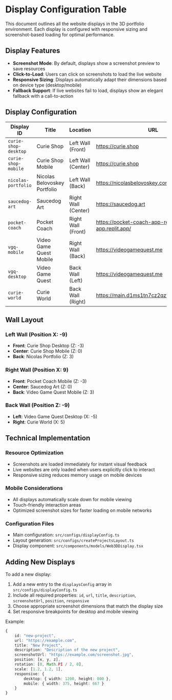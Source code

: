 # Display Configuration Table

This document outlines all the website displays in the 3D portfolio environment. Each display is configured with responsive sizing and screenshot-based loading for optimal performance.

## Display Features

- **Screenshot Mode**: By default, displays show a screenshot preview to save resources
- **Click-to-Load**: Users can click on screenshots to load the live website
- **Responsive Sizing**: Displays automatically adapt their dimensions based on device type (desktop/mobile)
- **Fallback Support**: If live websites fail to load, displays show an elegant fallback with a call-to-action

## Display Configuration

| Display ID | Title | Location | URL | Desktop Size | Mobile Size |
|------------|-------|----------|-----|--------------|-------------|
| `curie-shop-desktop` | Curie Shop | Left Wall (Front) | https://curie.shop | 1200×800 | 375×667 |
| `curie-shop-mobile` | Curie Shop Mobile | Left Wall (Center) | https://curie.shop | 375×812 | 320×640 |
| `nicolas-portfolio` | Nicolas Belovoskey Portfolio | Left Wall (Back) | https://nicolasbelovoskey.com | 1200×800 | 375×667 |
| `saucedog-art` | Saucedog Art | Right Wall (Center) | https://saucedog.art | 900×650 | 375×667 |
| `pocket-coach` | Pocket Coach | Right Wall (Front) | https://pocket-coach-app-replit-app.replit.app/ | 300×650 | 280×580 |
| `vgq-mobile` | Video Game Quest Mobile | Right Wall (Back) | https://videogamequest.me | 320×680 | 300×600 |
| `vgq-desktop` | Video Game Quest | Back Wall (Left) | https://videogamequest.me | 1200×800 | 375×667 |
| `curie-world` | Curie World | Back Wall (Right) | https://main.d1ms1tn7cz2qzf.amplifyapp.com/ | 900×650 | 375×667 |

## Wall Layout

### Left Wall (Position X: -9)
- **Front**: Curie Shop Desktop (Z: -3)
- **Center**: Curie Shop Mobile (Z: 0)
- **Back**: Nicolas Portfolio (Z: 3)

### Right Wall (Position X: 9)
- **Front**: Pocket Coach Mobile (Z: -3)
- **Center**: Saucedog Art (Z: 0)
- **Back**: Video Game Quest Mobile (Z: 3)

### Back Wall (Position Z: -9)
- **Left**: Video Game Quest Desktop (X: -5)
- **Right**: Curie World (X: 5)

## Technical Implementation

### Resource Optimization
- Screenshots are loaded immediately for instant visual feedback
- Live websites are only loaded when users explicitly click to interact
- Responsive sizing reduces memory usage on mobile devices

### Mobile Considerations
- All displays automatically scale down for mobile viewing
- Touch-friendly interaction areas
- Optimized screenshot sizes for faster loading on mobile networks

### Configuration Files
- Main configuration: `src/configs/displayConfig.ts`
- Layout generation: `src/configs/createProjectsLayout.ts`
- Display component: `src/components/models/Web3DDisplay.tsx`

## Adding New Displays

To add a new display:

1. Add a new entry to the `displaysConfig` array in `src/configs/displayConfig.ts`
2. Include all required properties: `id`, `url`, `title`, `description`, `screenshotUrl`, `position`, `responsive`
3. Choose appropriate screenshot dimensions that match the display size
4. Set responsive breakpoints for desktop and mobile viewing

Example:
```typescript
{
    id: "new-project",
    url: "https://example.com",
    title: "New Project",
    description: "Description of the new project",
    screenshotUrl: "https://example.com/screenshot.jpg",
    position: [x, y, z],
    rotation: [0, Math.PI / 2, 0],
    scale: [1.2, 1.2, 1],
    responsive: {
        desktop: { width: 1200, height: 800 },
        mobile: { width: 375, height: 667 }
    }
}
```